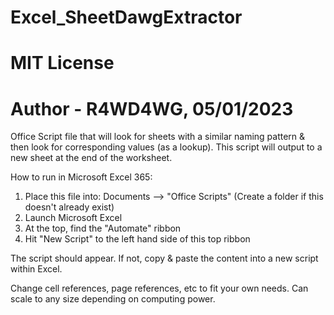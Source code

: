# Excel_SheetDawgExtractor
# MIT License
# Author - R4WD4WG, 05/01/2023

Office Script file that will look for sheets with a similar naming pattern & then look for corresponding values (as a lookup).
This script will output to a new sheet at the end of the worksheet.

How to run in Microsoft Excel 365:
1. Place this file into: Documents --> "Office Scripts" (Create a folder if this doesn't already exist)
2. Launch Microsoft Excel
3. At the top, find the "Automate" ribbon
4. Hit "New Script" to the left hand side of this top ribbon

The script should appear. If not, copy & paste the content into a new script within Excel.

Change cell references, page references, etc to fit your own needs. Can scale to any size depending on computing power.
